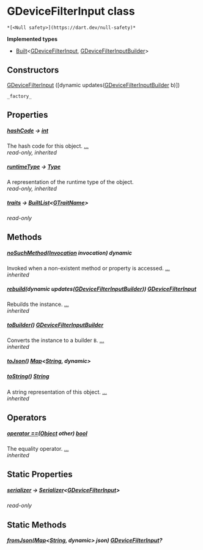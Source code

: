 


# GDeviceFilterInput class






    *[<Null safety>](https://dart.dev/null-safety)*






**Implemented types**

- [Built](https://pub.dev/documentation/built_value/8.2.0/built_value/Built-class.html)&lt;[GDeviceFilterInput](../third_party_yonomi_graphql_schema_schema.docs.schema.gql/GDeviceFilterInput-class.md), [GDeviceFilterInputBuilder](../third_party_yonomi_graphql_schema_schema.docs.schema.gql/GDeviceFilterInputBuilder-class.md)>





## Constructors

[GDeviceFilterInput](../third_party_yonomi_graphql_schema_schema.docs.schema.gql/GDeviceFilterInput/GDeviceFilterInput.md) ([dynamic updates([GDeviceFilterInputBuilder](../third_party_yonomi_graphql_schema_schema.docs.schema.gql/GDeviceFilterInputBuilder-class.md) b)])

    _factory_


## Properties

##### [hashCode](https://api.flutter.dev/flutter/dart-core/Object/hashCode.html) &#8594; [int](https://api.flutter.dev/flutter/dart-core/int-class.html)



The hash code for this object. [...](https://api.flutter.dev/flutter/dart-core/Object/hashCode.html)  
_read-only, inherited_



##### [runtimeType](https://api.flutter.dev/flutter/dart-core/Object/runtimeType.html) &#8594; [Type](https://api.flutter.dev/flutter/dart-core/Type-class.html)



A representation of the runtime type of the object.   
_read-only, inherited_



##### [traits](../third_party_yonomi_graphql_schema_schema.docs.schema.gql/GDeviceFilterInput/traits.md) &#8594; [BuiltList](https://pub.dev/documentation/built_collection/5.1.1/built_collection/BuiltList-class.html)&lt;[GTraitName](../third_party_yonomi_graphql_schema_schema.docs.schema.gql/GTraitName-class.md)>



   
_read-only_




## Methods

##### [noSuchMethod](https://api.flutter.dev/flutter/dart-core/Object/noSuchMethod.html)([Invocation](https://api.flutter.dev/flutter/dart-core/Invocation-class.html) invocation) dynamic



Invoked when a non-existent method or property is accessed. [...](https://api.flutter.dev/flutter/dart-core/Object/noSuchMethod.html)  
_inherited_



##### [rebuild](https://pub.dev/documentation/built_value/8.2.0/built_value/Built/rebuild.html)(dynamic updates([GDeviceFilterInputBuilder](../third_party_yonomi_graphql_schema_schema.docs.schema.gql/GDeviceFilterInputBuilder-class.md))) [GDeviceFilterInput](../third_party_yonomi_graphql_schema_schema.docs.schema.gql/GDeviceFilterInput-class.md)



Rebuilds the instance. [...](https://pub.dev/documentation/built_value/8.2.0/built_value/Built/rebuild.html)  
_inherited_



##### [toBuilder](https://pub.dev/documentation/built_value/8.2.0/built_value/Built/toBuilder.html)() [GDeviceFilterInputBuilder](../third_party_yonomi_graphql_schema_schema.docs.schema.gql/GDeviceFilterInputBuilder-class.md)



Converts the instance to a builder <code>B</code>. [...](https://pub.dev/documentation/built_value/8.2.0/built_value/Built/toBuilder.html)  
_inherited_



##### [toJson](../third_party_yonomi_graphql_schema_schema.docs.schema.gql/GDeviceFilterInput/toJson.md)() [Map](https://api.flutter.dev/flutter/dart-core/Map-class.html)&lt;[String](https://api.flutter.dev/flutter/dart-core/String-class.html), dynamic>



   




##### [toString](https://api.flutter.dev/flutter/dart-core/Object/toString.html)() [String](https://api.flutter.dev/flutter/dart-core/String-class.html)



A string representation of this object. [...](https://api.flutter.dev/flutter/dart-core/Object/toString.html)  
_inherited_




## Operators

##### [operator ==](https://api.flutter.dev/flutter/dart-core/Object/operator_equals.html)([Object](https://api.flutter.dev/flutter/dart-core/Object-class.html) other) [bool](https://api.flutter.dev/flutter/dart-core/bool-class.html)



The equality operator. [...](https://api.flutter.dev/flutter/dart-core/Object/operator_equals.html)  
_inherited_




## Static Properties

##### [serializer](../third_party_yonomi_graphql_schema_schema.docs.schema.gql/GDeviceFilterInput/serializer.md) &#8594; [Serializer](https://pub.dev/documentation/built_value/8.2.0/serializer/Serializer-class.html)&lt;[GDeviceFilterInput](../third_party_yonomi_graphql_schema_schema.docs.schema.gql/GDeviceFilterInput-class.md)>



   
_read-only_




## Static Methods

##### [fromJson](../third_party_yonomi_graphql_schema_schema.docs.schema.gql/GDeviceFilterInput/fromJson.md)([Map](https://api.flutter.dev/flutter/dart-core/Map-class.html)&lt;[String](https://api.flutter.dev/flutter/dart-core/String-class.html), dynamic> json) [GDeviceFilterInput](../third_party_yonomi_graphql_schema_schema.docs.schema.gql/GDeviceFilterInput-class.md)?



   










